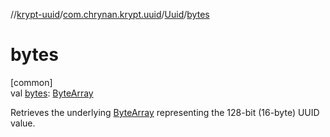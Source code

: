 //[krypt-uuid](../../../index.md)/[com.chrynan.krypt.uuid](../index.md)/[Uuid](index.md)/[bytes](bytes.md)

# bytes

[common]\
val [bytes](bytes.md): [ByteArray](https://kotlinlang.org/api/latest/jvm/stdlib/kotlin/-byte-array/index.html)

Retrieves the underlying [ByteArray](https://kotlinlang.org/api/latest/jvm/stdlib/kotlin/-byte-array/index.html) representing the 128-bit (16-byte) UUID value.
